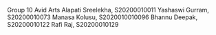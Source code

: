 Group 10
Avid Arts
Alapati Sreelekha, S20200010011
Yashaswi Gurram, S20200010073
Manasa Kolusu, S2020010010096
Bhannu Deepak, S20200010122
Rafi Raj, S20200010129